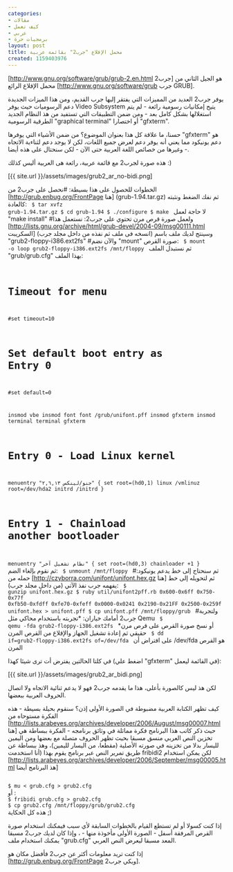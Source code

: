 ```yaml
---
categories:
- مقالات
- كيف تعمل
- عربي
- برمجيات حرة
layout: post
title: محمل الإقلاع "جرب2" بقائمة عربية
created: 1159403976
---
```

[http://www.gnu.org/software/grub/grub-2.en.html جرب2] هو الجيل الثاني من محمل الإقلاع الرائع [http://www.gnu.org/software/grub جرب GRUB].

يوفر جرب2 العديد من المميزات التي يفتقر إليها جرب القديم، ومن هذا الميزات الجديدة دعم الرسوميات حيث يوفر Video Subsystem يتيح إمكانيات رسومية رائعة - لم يتم استغلالها بشكل كامل بعد - ومن ضمن التطبيقات التي تستفيد من هذ النظام الجديد الطرقية الرسومية "graphical terminal" أو اختصارا "gfxterm".

حسنا، ما علاقة كل هذا بعنوان الموضوع؟ من ضمن الأشياء التي يوفرها "gfxterm" هو دعم يونيكود مما يعني أنه يوفر دعم لعرض جميع اللغات، لكن لا يوجد دعم لثناءية الاتجاه وغيرها من خصائص اللغة العربية حتى الآن - لكن سنحتال على هذه أيضا -.

هذه صورة لجرب2 مع قائمة عربية، رائعة هى العربية أليس كذلك :)

[{{ site.url }}/assets/images/grub2_ar_no-bidi.png]

الخطوات للحصول على هذا بسيطة:
#نحصل على جرب2 من [http://grub.enbug.org/FrontPage هنا] (grub-1.94.tar.gz) ثم نفك الضغط ونثبته كالعادة:
<code>
$ tar xvfz grub-1.94.tar.gz
$ cd grub-1.94
$ ./configure
$ make
</code>
لا حاجة لعمل "make install" 
#ولعمل صورة قرص مرن تحتوي على جرب2: نستعمل هذا [http://lists.gnu.org/archive/html/grub-devel/2004-09/msg00111.html السكريبت] (انسخه فى ملف ثم نفذه من داخل مجلد جرب) وسينتج لديك ملف باسم "grub2-floppy-i386.ext2fs"
#والآن نضم "mount" صورة القرص:
<code>
$ mount -o loop grub2-floppy-i386.ext2fs /mnt/floppy
</code>
ثم نستبدل الملف "grub/grub.cfg" بهذا الملف:
<code>
# Timeout for menu
#set timeout=10

# Set default boot entry as Entry 0
#set default=0

insmod vbe
insmod font
font /grub/unifont.pff
insmod gfxterm
insmod terminal
terminal gfxterm

# Entry 0 - Load Linux kernel
menuentry "جنو/لينكس ٢,٦,١٣" {
	set root=(hd0,1)
        linux /vmlinuz root=/dev/hda2
	initrd /initrd
}

# Entry 1 - Chainload another bootloader
menuentry "نظام تشغيل آخر" {
	set root=(hd0,3)
	 chainloader +1
}
</code>
 ثم نقوم بإلغاء الضم:
<code>
$ unmount /mnt/floppy
</code>
#ثم سنحتاج إلى خط يدعم يونيكود: حمله من [http://czyborra.com/unifont/unifont.hex.gz هنا] ثم لتحويله إلى خط يفهمه جرب نفذ الآتي (من داخل مجلد جرب):
<code>
$ gunzip unifont.hex.gz
$ ruby util/unifont2pff.rb 0x600-0x6ff 0x750-0x77f 0xfb50-0xfdff 0xfe70-0xfeff 0x0000-0x0241 0x2190-0x21FF 0x2500-0x259f unifont.hex > unifont.pff
$ cp unifont.pff /mnt/floppy/grub
</code>
#ولتجربة جرب2 أمامك خياران:
*تجربته باستخدام محاكي مثل Qemu
<code>
$ qemu -fda grub2-floppy-i386.ext2fs
</code>
*أو نسخ صورة القرص على قرص مرن حقيقي ثم إعادة تشغيل الجهاز والإقلاع من القرص المرن
<code>
$ dd if=grub2-floppy-i386.ext2fs of=/dev/fda
</code>
على افتراض أن /dev/fda هو القرص المرن

في كلتا الحالتين يفترض أت ترى شيئا كهذا (اضغط علي "gfxterm" في القائمة ليعمل):

[{{ site.url }}/assets/images/grub2_ar_bidi.png]

لكن هذ ليس كالصورة بأعلى، هذا ما يقدمه جرب2 فهو لا يدعم ثنائية الاتجاه ولا اتصال الحروف العربية ببعضها.

كيف تظهر الكتابة العربية مضبوطة في الصورة الأولى إذن؟ سنقوم بحيلة بسيطة - هذه الفكرة مستوحاه من [http://lists.arabeyes.org/archives/developer/2006/August/msg00007.html هنا] حيث ذكر كاتب هذا البرنامج فكرة مماثلة في وثائق برنامجه - الفكرة ببساطة هي تخزين النص العربي منسق مسبقا بحيث تظهر الحروف متصلة مع بعضها ومن اليمين لليسار بدلا من تخزينه في صورته الأصلية (مقطعا، من اليسار لليمين)، وهذ ببساطة عن طريق تمرير النص عبر برنامج يقوم بهذا (أنا استخدمت fribidi2 لكن يمكن استخدام [http://lists.arabeyes.org/archives/developer/2006/September/msg00005.html هذ البرنامج أيضا]

<code>
$ mu < grub.cfg > grub2.cfg
</code>
أو :
<code>
$ fribidi grub.cfg > grub2.cfg
$ cp grub2.cfg /mnt/floppy/grub/grub2.cfg
</code>
هذه كل الحكاية ;)

إذا كنت كسولا أو لم تستطع القيام بالخطوات السابقة لأي سبب فيمكنك استخدام صورة القرص المرفقة أسفل - الصورة الأولى مأخوذة منها - ، وإذا كان لديك جرب2 مسبقا يمكنك استخدام ملف "grub.cfg" المعد مسبقا ليعرض النص العربي.

إذا كنت تريد معلومات أكثر عن جرب2 فأفضل مكان هو [http://grub.enbug.org/FrontPage ويكي جرب2].
